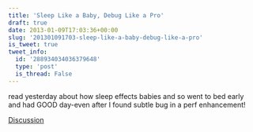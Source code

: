 ```yaml
---
title: 'Sleep Like a Baby, Debug Like a Pro'
draft: true
date: 2013-01-09T17:03:36+00:00
slug: '201301091703-sleep-like-a-baby-debug-like-a-pro'
is_tweet: true
tweet_info:
  id: '288934034036379648'
  type: 'post'
  is_thread: False
---
```




read yesterday about how sleep effects babies and so went to bed early and had GOOD day-even after I found subtle bug in a perf enhancement!

[Discussion](https://x.com/sytelus/status/288934034036379648)
